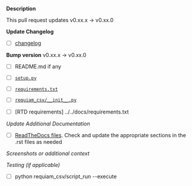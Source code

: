 <!-- Fields in **bold** are REQUIRED, fields in *italics* are OPTIONAL. -->

**Description**
<!-- Do not push the release tag until this PR is merged -->
This pull request updates v0.xx.x -> v0.xx.0

**Update Changelog**
<!-- List changes: be brief, use imperative mood or simple noun phrases and add linked issues -->
<!-- Examples: Improve verbosity of log messages #103 | GitHub actions for CI #105 -->

- [ ] [changelog](../../blob/master/CHANGELOG.md)


**Bump version** 
v0.xx.x -> v0.xx.0

- [ ] README.md if any
- [ ] [`setup.py`](../../setup.py)
- [ ] [`requirements.txt`](../../requirements.txt)
- [ ] [`requiam_csv/__init__.py`](../../requiam_csv/__init__.py)
- [ ] [RTD requirements] ../../docs/requirements.txt


*Update Additional Documentation*
- [ ] [ReadTheDocs files](../../docs/source/). Check and update the appropriate sections in the .rst files as needed

*Screenshots or additional context*
<!-- Add any other context about this release. -->

*Testing (if applicable)*
<!-- Explain how you tested this bug fix so that others can replicate it. -->
<!-- Example: The exact commands you ran and their output. -->
- [ ] python requiam_csv/script_run --execute
